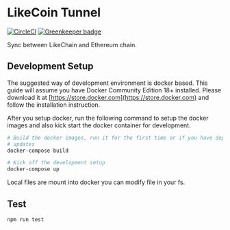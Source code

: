 # LikeCoin Tunnel

[![CircleCI](https://circleci.com/gh/likecoin/likecoin-tunnel.svg?style=svg)](https://circleci.com/gh/likecoin/likecoin-tunnel) [![Greenkeeper badge](https://badges.greenkeeper.io/likecoin/likecoin-tunnel.svg)](https://greenkeeper.io/)

Sync between LikeChain and Ethereum chain.

## Development Setup

The suggested way of development environment is docker based. This guide will
assume you have Docker Community Edition 18+ installed. Please download it at
[https://store.docker.com](https://store.docker.com) and follow the
installation instruction.

After you setup docker, run the following command to setup the docker images
 and also kick start the docker container for development.

``` bash
# Build the docker images, run it for the first time or if you have dependency
# updates
docker-compose build

# Kick off the development setup
docker-compose up
```

Local files are mount into docker you can modify file in your fs.

## Test

``` bash
npm run test
```
